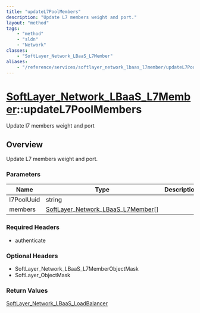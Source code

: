 ```yaml
---
title: "updateL7PoolMembers"
description: "Update L7 members weight and port."
layout: "method"
tags:
    - "method"
    - "sldn"
    - "Network"
classes:
    - "SoftLayer_Network_LBaaS_L7Member"
aliases:
    - "/reference/services/softlayer_network_lbaas_l7member/updateL7PoolMembers"
---
```

# [SoftLayer_Network_LBaaS_L7Member](/reference/services/SoftLayer_Network_LBaaS_L7Member)::updateL7PoolMembers

Update l7 members weight and port


## Overview 
Update L7 members weight and port. 

### Parameters 
|Name | Type | Description |
| --- | --- | --- |
|l7PoolUuid| string| |
|members| <a href='/reference/datatypes/SoftLayer_Network_LBaaS_L7Member'>SoftLayer_Network_LBaaS_L7Member[] </a>| |


### Required Headers
* authenticate

### Optional Headers
* SoftLayer_Network_LBaaS_L7MemberObjectMask
* SoftLayer_ObjectMask

### Return Values
<a href='/reference/datatypes/SoftLayer_Network_LBaaS_LoadBalancer'>SoftLayer_Network_LBaaS_LoadBalancer </a>

